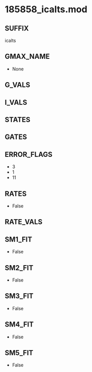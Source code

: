 # 185858_icalts.mod

## SUFFIX

icalts

## GMAX_NAME

- None

## G_VALS


## I_VALS


## STATES


## GATES


## ERROR_FLAGS

- 3
- 1
- 11

## RATES

- False

## RATE_VALS


## SM1_FIT

- False

## SM2_FIT

- False

## SM3_FIT

- False

## SM4_FIT

- False

## SM5_FIT

- False


